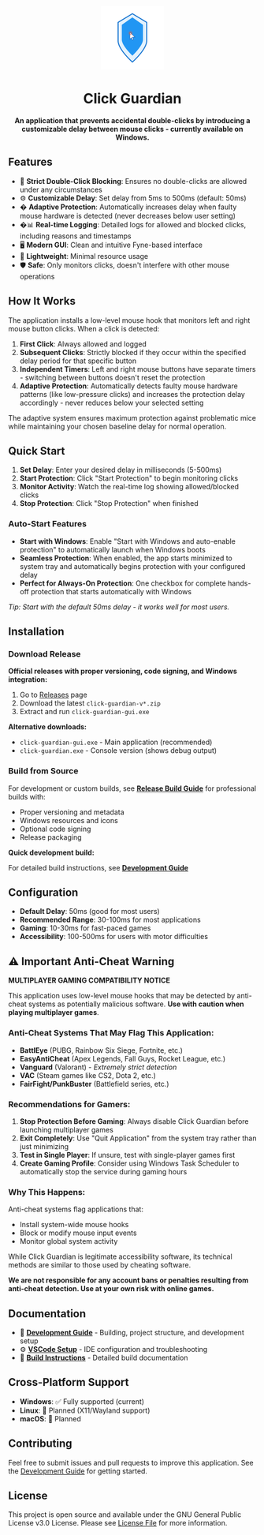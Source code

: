 <p align="center">
  <img src="assets/icon-modern-shield.svg" alt="Click Guardian Logo" width="128" height="128">
</p>

<h1 align="center">Click Guardian</h1>

<p align="center">
  <strong>An application that prevents accidental double-clicks by introducing a customizable delay between mouse clicks - currently available on Windows.</strong>
</p>

## Features

- 🎯 **Strict Double-Click Blocking**: Ensures no double-clicks are allowed under any circumstances
- ⚙️ **Customizable Delay**: Set delay from 5ms to 500ms (default: 50ms)
- � **Adaptive Protection**: Automatically increases delay when faulty mouse hardware is detected (never decreases below user setting)
- �📊 **Real-time Logging**: Detailed logs for allowed and blocked clicks, including reasons and timestamps
- 🖥️ **Modern GUI**: Clean and intuitive Fyne-based interface
- 🚀 **Lightweight**: Minimal resource usage
- 🛡️ **Safe**: Only monitors clicks, doesn't interfere with other mouse operations

## How It Works

The application installs a low-level mouse hook that monitors left and right mouse button clicks. When a click is detected:

1. **First Click**: Always allowed and logged
2. **Subsequent Clicks**: Strictly blocked if they occur within the specified delay period for that specific button
3. **Independent Timers**: Left and right mouse buttons have separate timers - switching between buttons doesn't reset the protection
4. **Adaptive Protection**: Automatically detects faulty mouse hardware patterns (like low-pressure clicks) and increases the protection delay accordingly - never reduces below your selected setting

The adaptive system ensures maximum protection against problematic mice while maintaining your chosen baseline delay for normal operation.

## Quick Start

1. **Set Delay**: Enter your desired delay in milliseconds (5-500ms)
2. **Start Protection**: Click "Start Protection" to begin monitoring clicks
3. **Monitor Activity**: Watch the real-time log showing allowed/blocked clicks
4. **Stop Protection**: Click "Stop Protection" when finished

### Auto-Start Features

- **Start with Windows**: Enable "Start with Windows and auto-enable protection" to automatically launch when Windows boots
- **Seamless Protection**: When enabled, the app starts minimized to system tray and automatically begins protection with your configured delay
- **Perfect for Always-On Protection**: One checkbox for complete hands-off protection that starts automatically with Windows

_Tip: Start with the default 50ms delay - it works well for most users._

## Installation

### Download Release

**Official releases with proper versioning, code signing, and Windows integration:**

1. Go to [Releases](../../releases) page
2. Download the latest `click-guardian-v*.zip`
3. Extract and run `click-guardian-gui.exe`

**Alternative downloads:**

- `click-guardian-gui.exe` - Main application (recommended)
- `click-guardian.exe` - Console version (shows debug output)

### Build from Source

For development or custom builds, see [**Release Build Guide**](docs/RELEASE_BUILD.md) for professional builds with:

- Proper versioning and metadata
- Windows resources and icons
- Optional code signing
- Release packaging

**Quick development build:**

For detailed build instructions, see [**Development Guide**](docs/DEVELOPMENT.md)

## Configuration

- **Default Delay**: 50ms (good for most users)
- **Recommended Range**: 30-100ms for most applications
- **Gaming**: 10-30ms for fast-paced games
- **Accessibility**: 100-500ms for users with motor difficulties

## ⚠️ Important Anti-Cheat Warning

**MULTIPLAYER GAMING COMPATIBILITY NOTICE**

This application uses low-level mouse hooks that may be detected by anti-cheat systems as potentially malicious software. **Use with caution when playing multiplayer games**.

### Anti-Cheat Systems That May Flag This Application:

- **BattlEye** (PUBG, Rainbow Six Siege, Fortnite, etc.)
- **EasyAntiCheat** (Apex Legends, Fall Guys, Rocket League, etc.)
- **Vanguard** (Valorant) - _Extremely strict detection_
- **VAC** (Steam games like CS2, Dota 2, etc.)
- **FairFight/PunkBuster** (Battlefield series, etc.)

### Recommendations for Gamers:

1. **Stop Protection Before Gaming**: Always disable Click Guardian before launching multiplayer games
2. **Exit Completely**: Use "Quit Application" from the system tray rather than just minimizing
3. **Test in Single Player**: If unsure, test with single-player games first
4. **Create Gaming Profile**: Consider using Windows Task Scheduler to automatically stop the service during gaming hours

### Why This Happens:

Anti-cheat systems flag applications that:

- Install system-wide mouse hooks
- Block or modify mouse input events
- Monitor global system activity

While Click Guardian is legitimate accessibility software, its technical methods are similar to those used by cheating software.

**We are not responsible for any account bans or penalties resulting from anti-cheat detection. Use at your own risk with online games.**

## Documentation

- 📖 [**Development Guide**](docs/DEVELOPMENT.md) - Building, project structure, and development setup
- ⚙️ [**VSCode Setup**](docs/VSCODE_SETUP.md) - IDE configuration and troubleshooting
- 🔧 [**Build Instructions**](docs/BUILD.md) - Detailed build documentation

## Cross-Platform Support

- **Windows**: ✅ Fully supported (current)
- **Linux**: 🚧 Planned (X11/Wayland support)
- **macOS**: 🚧 Planned

## Contributing

Feel free to submit issues and pull requests to improve this application. See the [Development Guide](docs/DEVELOPMENT.md) for getting started.

## License

This project is open source and available under the GNU General Public License v3.0 License. Please see [License File](LICENSE.txt) for more information.
